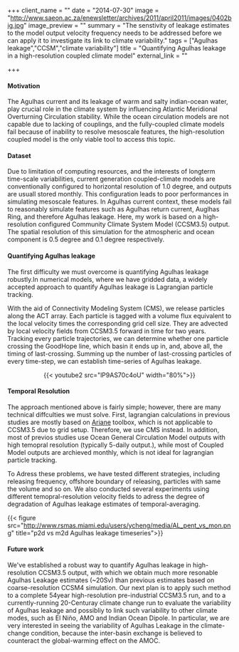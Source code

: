 +++
client_name = ""
date = "2014-07-30"
image = "http://www.saeon.ac.za/enewsletter/archives/2011/april2011/images/0402big.jpg"
image_preview = ""
summary = "The senstivity of leakage estimates to the model output velocity frequency needs to be addressed before we can apply it to investigate its link to climate variability."
tags = ["Agulhas leakage","CCSM","climate variability"]
title = "Quantifying Agulhas leakage in a high-resolution coupled climate model"
external_link = ""

+++

#### Motivation
The Agulhas current and its leakage of warm and salty indian-ocean water, play crucial role in the climate system by influencing Atlantic Meridional Overturning Circulation stability. While the ocean circulation models are not capable due to lacking of couplings, and the fully-coupled climate models fail because of inability to resolve mesoscale features, the high-resolution coupled model is the only viable tool to access this topic.


#### Dataset
Due to limitation of computing resources, and the interests of longterm time-scale variabilities, current generation coupled-climate models are conventionally configured to horizontal resolution of 1.0 degree, and outputs are usuall stored monthly. This configuration leads to poor performances in simulating mesoscale features. In Agulhas current context, these models fail to reasonably simulate features such as Agulhas return current, Auglhas Ring, and therefore Agulhas leakage. Here, my work is based on a high-resolution configured Community Climate System Model (CCSM3.5) output. The spatial resolution of this simulation for the atmospheric and ocean component is 0.5 degree and 0.1 degree respectively. 

#### Quantifying Agulhas leakage
The first difficulty we must overcome is quantifying Agulhas leakage robustly.In numerical models, where we have gridded data, a widely accepted approach to quantify Agulhas leakage is Lagrangian particle tracking. 

With the aid of Connectivity Modeling System (CMS), we release particles along the ACT array. Each particle is tagged with a volume flux equivalent to the local velocity times the corresponding grid cell size. They are advected by local velocity fields from CCSM3.5 forward in time for two years. Tracking every particle trajectories, we can determine whether one particle crossing the GoodHope line, which basin it ends up in, and, above all, the timing of last-crossing. Summing up the number of last-crossing particles of every time-step, we can establish time-series of Agulhas leakage. 

<center>
{{< youtube2 src="lP9AS70c4oU" width="80%">}}
</center>

#### Temporal Resolution
The approach mentioned above is fairly simple; however, there are many technical diffculties we must solve. First, lagrangian calculations in previous studies are mostly based on [Ariane](http://stockage.univ-brest.fr/~grima/Ariane/) toolbox, which is not applicable to CCSM3.5 due to grid setup. Therefore, we use CMS instead. In addition, most of previos studies use Ocean General Circulation Model outputs with high temopral resolution (typically 5-daily output.), while most of Coupled Model outputs are archieved  monthly, which is not ideal for lagrangian particle tracking. 

To Adress these problems, we have tested different strategies, including releasing frequency, offshore boundary of releasing, particles with same the volume and so on. We also conducted several experiments using different temopral-resolution velocity fields to adress the degree of degradation of Agulhas leakage estimates of temporal-averaging.

{{< figure src="http://www.rsmas.miami.edu/users/ycheng/media/AL_pent_vs_mon.png" title="p2d vs m2d Agulhas leakage timeseries">}}


#### Future work
We've established a robust way to quantify Agulhas leakage in high-resolution CCSM3.5 output, with which we obtain much more resonable Agulhas Leakage estimates (~20Sv) than previous estimates based on coarse-resolution CCSM4 simulation. Our next plan is to apply such method to a complete 54year high-resolution pre-industrial CCSM3.5 run, and to a currently-running 20-Centuray climate change run to evaluate the variability of Agulhas leakage and possibliy to link such variability to other climate modes, such as El Niño, AMO and Indian Ocean Dipole. In particular, we are very interested in seeing the variability of Agulhas Leakage in the climate-change condition, because the inter-basin exchange is believed to counteract the global-warming effect on the AMOC.